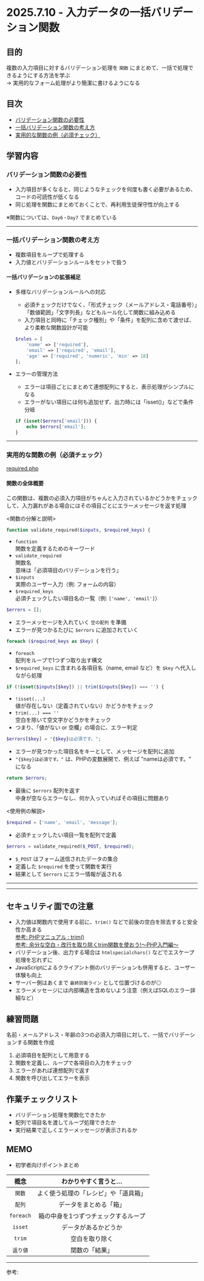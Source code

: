 # 2025.7.10 - 入力データの一括バリデーション関数

## 目的

複数の入力項目に対するバリデーション処理を `関数` にまとめて、一括で処理できるようにする方法を学ぶ  
→ 実用的なフォーム処理がより簡潔に書けるようになる

## 目次

- [バリデーション関数の必要性](#1)
- [一括バリデーション関数の考え方](#2)
- [実用的な関数の例（必須チェック）](#3)

## 学習内容

<a id="1"></a>

### バリデーション関数の必要性

- 入力項目が多くなると、同じようなチェックを何度も書く必要があるため、コードの可読性が低くなる  
- 同じ処理を関数にまとめておくことで、再利用生徒保守性が向上する  

※関数については、`Day6・Day7` でまとめている  

---
<a id="2"></a>

### 一括バリデーション関数の考え方

- 複数項目をループで処理する
- 入力値とバリデーションルールをセットで扱う

#### 一括バリデーションの拡張補足

- 多様なバリデーションルールへの対応

    - 必須チェックだけでなく、「形式チェック（メールアドレス・電話番号）」「数値範囲」「文字列長」などもルール化して関数に組み込める
    - 入力項目と同時に「チェック種別」や「条件」を配列に含めて渡せば、より柔軟な関数設計が可能  
    ```php
    $rules = [
        'name' => ['required'],
        'email' => ['required', 'email'],
        'age' => ['required', 'numeric', 'min' => 18]
    ];
    ```


- エラーの管理方法
    - エラーは項目ごとにまとめて連想配列にすると、表示処理がシンプルになる
    - エラーがない項目には何も追加せず、出力時には「isset()」などで条件分岐  
    ```php
    if (isset($errors['email'])) {
        echo $errors['email'];
    }
    ```

---
<a id="3"></a>

### 実用的な関数の例（必須チェック）

[required.php](./required.php)  

#### 関数の全体概要

この関数は、複数の必須入力項目がちゃんと入力されているかどうかをチェックして、入力漏れがある場合にはその項目ごとにエラーメッセージを返す処理

<関数の分解と説明>  
```php
function validate_required($inputs, $required_keys) {
```
- `function`  
    関数を定義するためのキーワード
- `validate_required`  
    関数名  
    意味は「必須項目のバリデーションを行う」
- `$inputs`  
    実際のユーザー入力（例: フォームの内容）
- `$required_keys`  
    必須チェックしたい項目名の一覧（例: `['name', 'email']`）

```php
$errors = [];
```
- エラーメッセージを入れていく `空の配列` を準備
- エラーが見つかるたびに `$errors` に追加されていく

```php
foreach ($required_keys as $key) {
```
- `foreach`  
    配列をループで1つずつ取り出す構文
- `$required_keys` に含まれる各項目名（name, email など）を `$key` へ代入しながら処理  

```php
if (!isset($inputs[$key]) || trim($inputs[$key]) === '') {
```
- `!isset(...)`  
    値が存在しない（定義されていない）かどうかをチェック
- `trim(...) === ''`  
    空白を除いて空文字かどうかをチェック
- つまり、「値がない or 空欄」の場合に、エラー判定  

```php
$errors[$key] = "{$key}は必須です。";
```
- エラーが見つかった項目名をキーとして、メッセージを配列に追加
- `"{$key}は必須です。"` は、PHPの変数展開で、例えば "nameは必須です。" になる  

```php
return $errors;
```
- 最後に `$errors` 配列を返す  
中身が空ならエラーなし、何か入っていればその項目に問題あり  

<使用例の解説>  
```php
$required = ['name', 'email', 'message'];
```
- 必須チェックしたい項目一覧を配列で定義  

```php
$errors = validate_required($_POST, $required);
```
- `$_POST` はフォーム送信されたデータの集合
- 定義した `$required` を使って関数を実行
- 結果として `$errors` にエラー情報が返される

---
---
## セキュリティ面での注意

- 入力値は関数内で使用する前に、`trim()` などで前後の空白を除去すると安全性か高まる  
    [参考: PHPマニュアル : trim()](https://www.php.net/manual/ja/function.trim.php)  
    [参考: 余分な空白・改行を取り除くtrim関数を使おう!〜PHP入門編〜](https://www.sejuku.net/blog/26644)  
- バリデーション後、出力する場合は `htmlspecialchars()` などでエスケープ処理を忘れずに
- JavaScriptによるクライアント側のバリデーションも併用すると、ユーザー体験も向上
- サーバー側はあくまで `最終防衛ライン` として位置づけるのが◎
- エラーメッセージには内部構造を含めないよう注意（例えばSQLのエラー詳細など）

## 練習問題 

名前・メールアドレス・年齢の3つの必須入力項目に対して、一括でバリデーションする関数を作成  

1. 必須項目を配列として用意する
2. 関数を定義し、ループで各項目の入力をチェック
3. エラーがあれば連想配列で返す
4. 関数を呼び出してエラーを表示

## 作業チェックリスト

- バリデーション処理を関数化できたか
- 配列で項目名を渡してループ処理できたか
- 実行結果で正しくエラーメッセージが表示されるか


## MEMO

- 初学者向けポイントまとめ  

| 概念 | わかりやすく言うと… |   
|:--:|:--:|  
| `関数` | よく使う処理の「レシピ」や「道具箱」 |   
| `配列` | データをまとめる「箱」 |   
| `foreach` | 箱の中身を1つずつチェックするループ |   
| `isset` | データがあるかどうか |   
| `trim` | 空白を取り除く |   
| `返り値` | 関数の「結果」 |   


---

参考: []()
